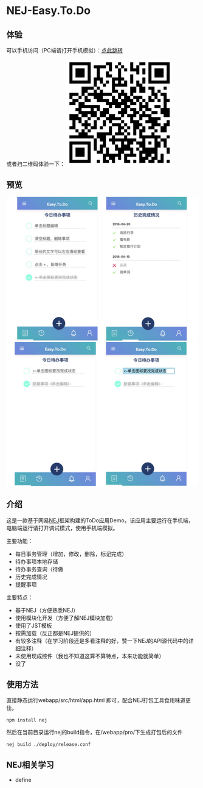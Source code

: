 # NEJ-Easy.To.Do

## 体验
可以手机访问（PC端请打开手机模拟）：[点此跳转](http://easyread.top:5050/#/today/)

或者扫二维码体验一下：
![](./photos/1524713508.png)

## 预览

![image-20180425103750007](./photos/preview1.jpg)
![image-20180425103750007](./photos/preview2.jpg)

## 介绍

这是一款基于网易[NEJ](https://github.com/genify/nej)框架构建的ToDo应用Demo，该应用主要运行在手机端，电脑端运行请打开调试模式，使用手机端模拟。

主要功能：

- 每日事务管理（增加，修改，删除，标记完成）
- 待办事项本地存储
- 待办事务查询（待做
- 历史完成情况
- 提醒事项



主要特点：

- 基于NEJ（方便熟悉NEJ）
- 使用模块化开发（方便了解NEJ模块加载）
- 使用了JST模板
- 按需加载（反正都是NEJ提供的）
- 有较多注释（在学习阶段还是多看注释的好，赞一下NEJ的API源代码中的详细注释）
- 未使用现成控件（我也不知道这算不算特点，本来功能就简单）
- 没了



## 使用方法

直接静态运行webapp/src/html/app.html 即可，配合NEJ打包工具食用味道更佳。

```
npm install nej
```

然后在当前目录运行nej的build指令，在/webapp/pro/下生成打包后的文件

```
nej build ./deploy/release.conf
```



## NEJ相关学习

- define

